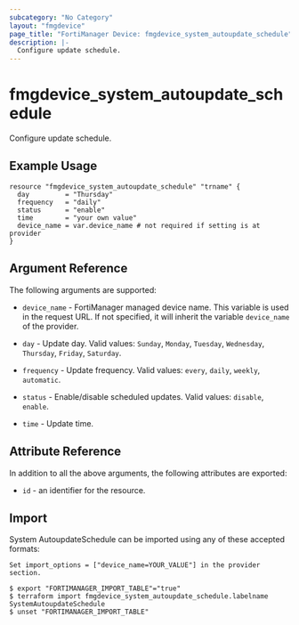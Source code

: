 ```yaml
---
subcategory: "No Category"
layout: "fmgdevice"
page_title: "FortiManager Device: fmgdevice_system_autoupdate_schedule"
description: |-
  Configure update schedule.
---
```


# fmgdevice_system_autoupdate_schedule
Configure update schedule.

## Example Usage

```hcl
resource "fmgdevice_system_autoupdate_schedule" "trname" {
  day         = "Thursday"
  frequency   = "daily"
  status      = "enable"
  time        = "your own value"
  device_name = var.device_name # not required if setting is at provider
}
```

## Argument Reference


The following arguments are supported:

* `device_name` - FortiManager managed device name. This variable is used in the request URL. If not specified, it will inherit the variable `device_name` of the provider.

* `day` - Update day. Valid values: `Sunday`, `Monday`, `Tuesday`, `Wednesday`, `Thursday`, `Friday`, `Saturday`.

* `frequency` - Update frequency. Valid values: `every`, `daily`, `weekly`, `automatic`.

* `status` - Enable/disable scheduled updates. Valid values: `disable`, `enable`.

* `time` - Update time.


## Attribute Reference

In addition to all the above arguments, the following attributes are exported:
* `id` - an identifier for the resource.

## Import

System AutoupdateSchedule can be imported using any of these accepted formats:
```
Set import_options = ["device_name=YOUR_VALUE"] in the provider section.

$ export "FORTIMANAGER_IMPORT_TABLE"="true"
$ terraform import fmgdevice_system_autoupdate_schedule.labelname SystemAutoupdateSchedule
$ unset "FORTIMANAGER_IMPORT_TABLE"
```

